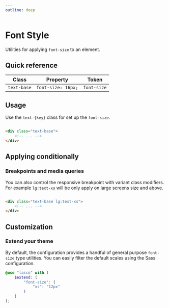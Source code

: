 ```yaml
---
outline: deep
---
```


# Font Style

Utilities for applying `font-size` to an element.

## Quick reference

| Class       | Property           | Token       |
|-------------|--------------------|-------------|
| `text-base` | `font-size: 16px;` | `font-size` |

## Usage

Use the `text-{key}` class for set up the `font-size`.

```html

<div class="text-base">
    <!-- ... -->
</div>
```

## Applying conditionally

### Breakpoints and media queries

You can also control the responsive breakpoint with variant class modifiers. For example `lg:text-xs` will be only
apply on large screens size and above.

```html

<div class="text-base lg:text-xs">
    <!-- ... -->
</div>
```

## Customization

### Extend your theme

By default, the configuration provides a handful of general purpose `font-size` type utilities. You can easily filter
the default scales using the Sass configuration.

```scss
@use "lasco" with (
    $extend: (
        "font-size": (
            "xs": "12px"
        )
    )
);
```
